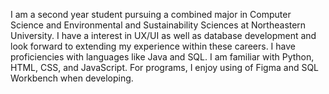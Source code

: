 
<!--
**atosques/atosques** is a ✨ _special_ ✨ repository because its `README.md` (this file) appears on your GitHub profile.

Here are some ideas to get you started:

- 🔭 I’m currently working on ...
- 🌱 I’m currently learning ...
- 👯 I’m looking to collaborate on ...
- 🤔 I’m looking for help with ...
- 💬 Ask me about ...
- 📫 How to reach me: ...
- 😄 Pronouns: ...
- ⚡ Fun fact: ...
-->

I am a second year student pursuing a combined major in Computer Science and Environmental and Sustainability Sciences at Northeastern University. I have a interest in UX/UI as well as database development and look forward to extending my experience within these careers. I have proficiencies with languages like Java and SQL. I am familiar with Python, HTML, CSS, and JavaScript. For programs, I enjoy using of Figma and SQL Workbench when developing.
